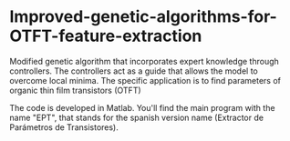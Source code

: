 # Improved-genetic-algorithms-for-OTFT-feature-extraction
Modified genetic algorithm that incorporates expert knowledge through controllers. The controllers act as a guide that allows the model to overcome local minima. The specific application is to find parameters of organic thin film transistors (OTFT)

The code is developed in Matlab. You'll find the main program with the name "EPT", that stands for the spanish version name (Extractor de Parámetros de Transistores).
